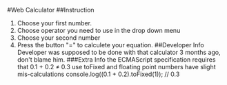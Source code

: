 #Web Calculator 
##Instruction
1. Choose your first number.
2. Choose operator you need to use in the drop down menu
3. Choose your second number
4. Press the button "=" to calculete your equation.
##Developer Info
Developer was supposed to be done with that calculator 3 months ago, don't blame him.
###Extra Info
the ECMAScript specification requires that 0.1 + 0.2 ≠ 0.3
use toFixed and floating point numbers have slight mis-calculations
console.log((0.1 + 0.2).toFixed(1)); // 0.3
